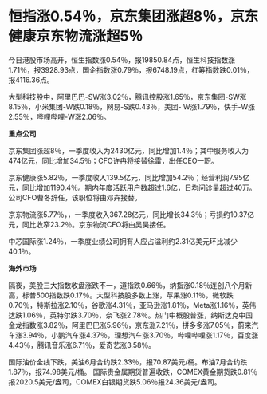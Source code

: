 # 恒指涨0.54％，京东集团涨超8％，京东健康京东物流涨超5％

今日港股市场高开，恒生指数涨0.54％，报19850.84点，恒生科技指数涨1.71％，报3928.93点，国企指数涨0.79％，报6748.19点，红筹指数跌0.01％，报4116.36点。

大型科技股中，阿里巴巴-SW涨3.02％，腾讯控股涨1.65％，京东集团-SW涨8.15％，小米集团-W跌0.18％，网易-S跌0.43％，美团-
W涨1.79％，快手-W涨2.55％，哔哩哔哩-W涨2.06％。

**重点公司**

京东集团涨超8％，一季度收入为2430亿元，同比增加1.4％；其中服务收入为474亿元，同比增加34.5％；CFO许冉将接替徐雷，出任CEO一职。

京东健康涨5.82％，一季度收入139.5亿元，同比增加54.2％；经营利润7.95亿元，同比增加1190.4％。期内年度活跃用户数超过1.6亿，日均问诊量超过40万。公司CFO曹冬辞任，该职位将由邓卉接替。

京东物流涨5.77％，，一季度收入367.28亿元，同比增长34.3％；亏损约10.37亿元，同比收窄23.2％。京东物流CFO将由吴昊接任。

中芯国际涨1.24％，一季度业绩公司拥有人应占溢利约2.31亿美元环比减少40.1％。

**海外市场**

隔夜，美股三大指数收盘涨跌不一，道指跌0.66％，纳指涨0.18％连创八个月新高，标普500指数跌0.17％。大型科技股多数上涨，苹果涨0.11％，微软跌0.70％，特斯拉涨2.10％，谷歌涨4.31％，亚马逊涨1.81％，Meta涨1.16％，英伟达跌1.06％，英特尔跌3.70％，奈飞涨2.78％。热门中概股普涨，纳斯达克中国金龙指数涨3.82％，阿里巴巴涨5.96％，京东涨7.21％，拼多多涨7.05％，蔚来汽车涨3.94％，小鹏汽车涨4.37％，理想汽车涨3.70％，哔哩哔哩涨1.17％，百度涨4.43％，腾讯音乐涨6.71％，爱奇艺涨3.58％。

国际油价全线下跌，美油6月合约跌2.33％，报70.87美元/桶。布油7月合约跌1.87％，报74.98美元/桶。
国际贵金属期货普遍收跌，COMEX黄金期货跌0.81％报2020.5美元/盎司，COMEX白银期货跌5.06％报24.36美元/盎司。

